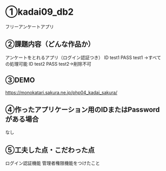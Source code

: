 # ①kadai09_db2
フリーアンケートアプリ

## ②課題内容（どんな作品か）
アンケートをとれるアプリ（ログイン認証つき）
ID test1 PASS test1 →すべての処理可能
ID test2 PASS test2→削除不可

## ③DEMO
https://monokatari.sakura.ne.jp/php04_kadai_sakura/

## ④作ったアプリケーション用のIDまたはPasswordがある場合
なし

## ⑤工夫した点・こだわった点
ログイン認証機能
管理者権限機能をつけたこと
